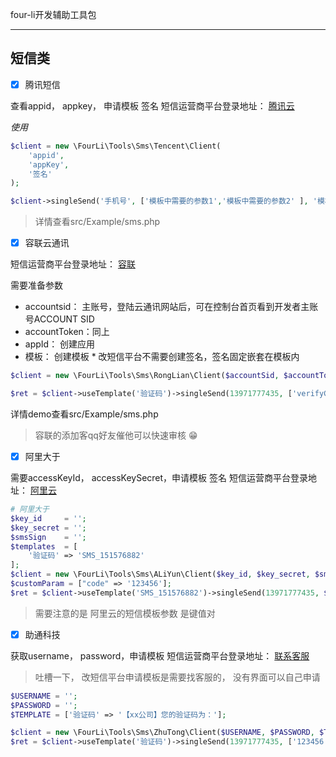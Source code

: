 four-li开发辅助工具包
___


## 短信类

- [x] 腾讯短信

查看appid， appkey， 申请模板 签名
短信运营商平台登录地址： [腾讯云](https://console.cloud.tencent.com/sms)

_使用_

```php
$client = new \FourLi\Tools\Sms\Tencent\Client(
    'appid',
    'appKey',
    '签名'
);

$client->singleSend('手机号', ['模板中需要的参数1','模板中需要的参数2' ], '模板id1');
``` 

> 详情查看src/Example/sms.php


- [x] 容联云通讯

短信运营商平台登录地址： [容联](https://www.yuntongxun.com/)

需要准备参数

- accountsid： 主账号，登陆云通讯网站后，可在控制台首页看到开发者主账号ACCOUNT SID
- accountToken：同上 
- appId：  创建应用
- 模板： 创建模板 * 改短信平台不需要创建签名，签名固定嵌套在模板内

```php
$client = new \FourLi\Tools\Sms\RongLian\Client($accountSid, $accountToken, $appId, $templates);

$ret = $client->useTemplate('验证码')->singleSend(13971777435, ['verifyCode']);
```

详情demo查看src/Example/sms.php

> 容联的添加客qq好友催他可以快速审核 😁

- [x] 阿里大于

需要accessKeyId， accessKeySecret，申请模板 签名
短信运营商平台登录地址： [阿里云](https://dysms.console.aliyun.com/dysms.htm?#/overview)

```php
# 阿里大于
$key_id     = '';
$key_secret = '';
$smsSign    = '';
$templates  = [
    '验证码' => 'SMS_151576882'
];
$client = new \FourLi\Tools\Sms\ALiYun\Client($key_id, $key_secret, $smsSign, $templates);
$customParam = ["code" => '123456'];
$ret = $client->useTemplate('SMS_151576882')->singleSend(13971777435, $customParam);

```

> 需要注意的是 阿里云的短信模板参数 是键值对

- [x] 助通科技

获取username， password，申请模板
短信运营商平台登录地址： [联系客服](http://www.ztinfo.cn/page/download)

> 吐槽一下， 改短信平台申请模板是需要找客服的， 没有界面可以自己申请

```php
$USERNAME = '';
$PASSWORD = '';
$TEMPLATE = ['验证码' => '【xx公司】您的验证码为：'];

$client = new \FourLi\Tools\Sms\ZhuTong\Client($USERNAME, $PASSWORD, $TEMPLATE);
$ret = $client->useTemplate('验证码')->singleSend(13971777435, ['123456']);
```


